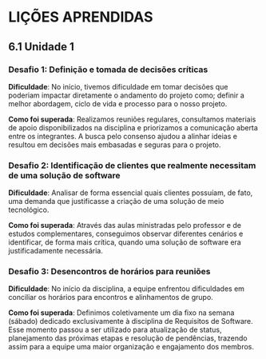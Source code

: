 # LIÇÕES APRENDIDAS

## 6.1 Unidade 1

### Desafio 1: Definição e tomada de decisões críticas

**Dificuldade**: No início, tivemos dificuldade em tomar decisões que poderiam impactar diretamente o andamento do projeto como; definir a melhor abordagem, ciclo de vida e processo para o nosso projeto. 

**Como foi superada**: Realizamos reuniões regulares, consultamos materiais de apoio disponibilizados na disciplina e priorizamos a comunicação aberta entre os integrantes. A busca pelo consenso ajudou a alinhar ideias e resultou em decisões mais embasadas e seguras para o projeto. 

### Desafio 2: Identificação de clientes que realmente necessitam de uma solução de software 

**Dificuldade**: Analisar de forma essencial quais clientes possuíam, de fato, uma demanda que justificasse a criação de uma solução de meio tecnológico. 

**Como foi superada**: Através das aulas ministradas pelo professor e de estudos complementares, conseguimos observar diferentes cenários e identificar, de forma mais crítica, quando uma solução de software era justificadamente necessária. 

### Desafio 3: Desencontros de horários para reuniões 

**Dificuldade**: No início da disciplina, a equipe enfrentou dificuldades em conciliar os horários para encontros e alinhamentos de grupo. 

**Como foi superada**: Definimos coletivamente um dia fixo na semana (sábado) dedicado exclusivamente à disciplina de Requisitos de Software. Esse momento passou a ser utilizado para atualização de status, planejamento das próximas etapas e resolução de pendências, trazendo assim para a equipe uma maior organização e engajamento dos membros. 

